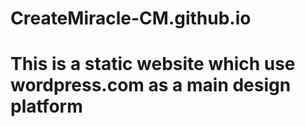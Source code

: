 # CreateMiracle-CM.github.io
# This is a static website which use wordpress.com as a main design platform
